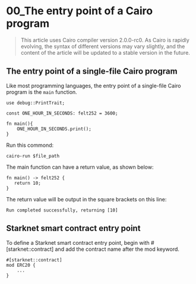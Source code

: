﻿# 00_The entry point of a Cairo program

> This article uses Cairo compiler version 2.0.0-rc0. As Cairo is rapidly evolving, the syntax of different versions may vary slightly, and the content of the article will be updated to a stable version in the future.

## The entry point of a single-file Cairo program

Like most programming languages, the entry point of a single-file Cairo program is the `main` function.

```
use debug::PrintTrait;

const ONE_HOUR_IN_SECONDS: felt252 = 3600;

fn main(){
    ONE_HOUR_IN_SECONDS.print();
}
```

Run this commond:

```
cairo-run $file_path
```

The main function can have a return value, as shown below:

```
fn main() -> felt252 {
   return 10; 
}
```

The return value will be output in the square brackets on this line:

```
Run completed successfully, returning [10]
```

## Starknet smart contract entry point

To define a Starknet smart contract entry point, begin with #[starknet::contract] and add the contract name after the mod keyword.

```
#[starknet::contract]
mod ERC20 {
	...
}
```
